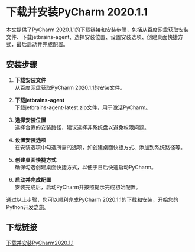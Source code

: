 # 下载并安装PyCharm 2020.1.1

本文提供了PyCharm 2020.1.1的下载链接和安装步骤，包括从百度网盘获取安装文件、下载jetbrains-agent、选择安装位置、设置安装选项、创建桌面快捷方式，最后启动并完成配置。

## 安装步骤

1. **下载安装文件**  
   从百度网盘获取PyCharm 2020.1.1的安装文件。

2. **下载jetbrains-agent**  
   下载jetbrains-agent-latest.zip文件，用于激活PyCharm。

3. **选择安装位置**  
   选择合适的安装路径，建议选择非系统盘以避免权限问题。

4. **设置安装选项**  
   在安装选项中勾选所需的选项，如创建桌面快捷方式、添加到系统路径等。

5. **创建桌面快捷方式**  
   确保勾选创建桌面快捷方式，以便于日后快速启动PyCharm。

6. **启动并完成配置**  
   安装完成后，启动PyCharm并按照提示完成初始配置。

通过以上步骤，您可以顺利完成PyCharm 2020.1.1的下载和安装，开始您的Python开发之旅。

## 下载链接

[下载并安装PyCharm2020.1.1](https://pan.quark.cn/s/5add8159056c)